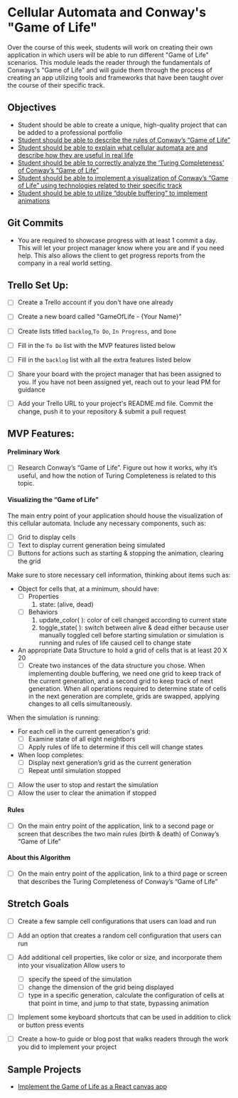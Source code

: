 # Cellular Automata and Conway's "Game of Life"

Over the course of this week, students will work on creating their own application in which users will be able to run different "Game of Life" scenarios. This module leads the reader through the fundamentals of Conways's "Game of Life" and will guide them through the process of creating an app utilizing tools and frameworks that have been taught over the course of their specific track.


## Objectives
* Student should be able to create a unique, high-quality project that can be added to a professional portfolio
* [Student should be able to describe the rules of Conway’s “Game of Life”](objectives/rules-game-life)
* [Student should be able to explain what cellular automata are and describe how they are useful in real life](objectives/explain-describe-ca)
* [Student should be able to correctly analyze the ‘Turing Completeness’ of Conway’s “Game of Life”](objectives/turing-complete)
* [Student should be able to implement a visualization of Conway’s “Game of Life” using technologies related to their specific track](objectives/visualization)
* [Student should be able to utilize “double buffering” to implement animations](objectives/double-buffer)


## Git Commits

- You are required to showcase progress with at least 1 commit a day.
  This will let your project manager know where you are and if you need
  help. This also allows the client to get progress reports from the
  company in a real world setting.


## Trello Set Up:

- [ ] Create a Trello account if you don't have one already
- [ ] Create a new board called "GameOfLife - {Your Name}"
- [ ] Create lists titled `backlog`,`To Do`, `In Progress`, and `Done`
- [ ] Fill in the `To Do` list with the MVP features listed below
- [ ] Fill in the `backlog` list with all the extra features listed below
- [ ] Share your board with the project manager that has been assigned to you. If you have not been assigned yet, reach out to your lead PM for guidance
- [ ] Add your Trello URL to your project's README.md file. Commit the change, push it to your repository & submit a pull request


## MVP Features:

#### Preliminary Work
- [ ] Research Conway’s “Game of Life”. Figure out how it works, why it’s useful, and how the notion of Turing Completeness is related to this topic.

#### Visualizing the “Game of Life”
The main entry point of your application should house the visualization of this cellular automata. Include any necessary components, such as:
- [ ] Grid to display cells
- [ ] Text to display current generation being simulated
- [ ] Buttons for actions such as starting & stopping the animation, clearing the grid

Make sure to store necessary cell information, thinking about items such as:
* Object for cells that, at a minimum, should have:
    - [ ] Properties
        1. state: (alive, dead)
    - [ ] Behaviors
        1. update_color( ): color of cell changed according to current state
        2. toggle_state( ): switch between alive & dead either because user manually toggled cell before starting simulation or simulation is running and rules of life caused cell to change state
* An appropriate Data Structure to hold a grid of cells that is at least 20 X 20
    - [ ] Create two instances of the data structure you chose. When implementing double buffering, we need one grid to keep track of the current generation, and a second grid to keep track of next generation. When all operations required to determine state of cells in the next generation are complete, grids are swapped, applying changes to all cells simultaneously.

When the simulation is running:        
* For each cell in the current generation's grid:
    - [ ] Examine state of all eight neightbors
    - [ ] Apply rules of life to determine if this cell will change states
* When loop completes:
    - [ ] Display next generation’s grid as the current generation
    - [ ] Repeat until simulation stopped
- [ ] Allow the user to stop and restart the simulation
- [ ] Allow the user to clear the animation if stopped

#### Rules 
- [ ] On the main entry point of the application, link to a second page or screen that describes the two main rules (birth & death) of Conway’s “Game of Life”

#### About this Algorithm
- [ ]  On the main entry point of the application, link to a third page or screen that describes the Turing Completeness of Conway’s “Game of Life”


## Stretch Goals
- [ ] Create a few sample cell configurations that users can load and run
- [ ] Add an option that creates a random cell configuration that users can run
- [ ] Add additional cell properties, like color or size, and incorporate them into your visualization
Allow users to 
    - [ ] specify the speed of the simulation
    - [ ] change the dimension of the grid being displayed
    - [ ] type in a specific generation, calculate the configuration of cells at that point in time, and jump to that state, bypassing animation
- [ ] Implement some keyboard shortcuts that can be used in addition to click or button press events
- [ ] Create a how-to guide or blog post that walks readers through the work you did to implement your project


## Sample Projects

* [Implement the Game of Life as a React canvas app](projects/life)

